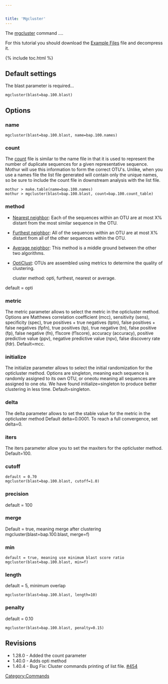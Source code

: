 ```yaml
---


title: 'Mgcluster'
---
```

The [mgcluster](mgcluster) command \....

For this tutorial you should download the [ Example
Files](Media:_Bap_Files.zip) file and decompress it.


{% include toc.html %}

## Default settings

The blast parameter is required\...

    mgcluster(blast=bap.100.blast)

## Options

### name

    mgcluster(blast=bap.100.blast, name=bap.100.names)

### count

The [ count](Count_File) file is similar to the name file in
that it is used to represent the number of duplicate sequences for a
given representative sequence. Mothur will use this information to form
the correct OTU\'s. Unlike, when you use a names file the list file
generated will contain only the unique names, so be sure to include the
count file in downstream analysis with the list file.

    mothur > make.table(name=bap.100.names)
    mothur > mgcluster(blast=bap.100.blast, count=bap.100.count_table)

### method

-   [Nearest neighbor](Nearest_neighbor): Each of the
    sequences within an OTU are at most X% distant from the most similar
    sequence in the OTU.
-   [Furthest neighbor](Furthest_neighbor): All of the
    sequences within an OTU are at most X% distant from all of the other
    sequences within the OTU.
-   [Average neighbor](Average_neighbor): This method is a
    middle ground between the other two algorithms.
-   [OptiClust](OptiClust): OTUs are assembled using metrics
    to determine the quality of clustering.

    cluster method: opti, furthest, nearest or average. 

default = opti

### metric

The metric parameter allows to select the metric in the opticluster
method. Options are Matthews correlation coefficient (mcc), sensitivity
(sens), specificity (spec), true positives + true negatives (tptn),
false positives + false negatives (fpfn), true positives (tp), true
negative (tn), false positive (fp), false negative (fn), f1score
(f1score), accuracy (accuracy), positive predictive value (ppv),
negative predictive value (npv), false discovery rate (fdr).
Default=mcc.

### initialize

The initialize parameter allows to select the initial randomization for
the opticluster method. Options are singleton, meaning each sequence is
randomly assigned to its own OTU, or oneotu meaning all sequences are
assigned to one otu. We have found initialize=singleton to produce
better clustering in less time. Default=singleton.

### delta

The delta parameter allows to set the stable value for the metric in the
opticluster method Default delta=0.0001. To reach a full convergence,
set delta=0.

### iters

The iters parameter allow you to set the maxiters for the opticluster
method. Default=100.

### cutoff

    default = 0.70
    mgcluster(blast=bap.100.blast, cutoff=1.0)

### precision

default = 100

### merge

Default = true, meaning merge after clustering
mgcluster(blast=bap.100.blast, merge=f)

### min

    default = true, meaning use minimum blast score ratio
    mgcluster(blast=bap.100.blast, min=f)

### length

default = 5, minimum overlap

    mgcluster(blast=bap.100.blast, length=10)

### penalty

default = 0.10

    mgcluster(blast=bap.100.blast, penalty=0.15)

## Revisions

-   1.28.0 - Added the count parameter
-   1.40.0 - Adds opti method
-   1.40.4 - Bug Fix: Cluster commands printing of list file.
    [\#454](https://github.com/mothur/mothur/issues/454)

[Category:Commands](Category:Commands)
